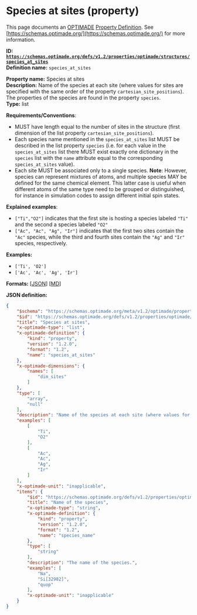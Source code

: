 # Species at sites (property)

This page documents an [OPTIMADE](https://www.optimade.org/) [Property Definition](https://schemas.optimade.org/#definitions). See [https://schemas.optimade.org/](https://schemas.optimade.org/) for more information.

**ID: [`https://schemas.optimade.org/defs/v1.2/properties/optimade/structures/species_at_sites`](https://schemas.optimade.org/defs/v1.2/properties/optimade/structures/species_at_sites.md)**  
**Definition name:** `species_at_sites`

**Property name:** Species at sites  
**Description:** Name of the species at each site (where values for sites are specified with the same order of the property `cartesian_site_positions`). The properties of the species are found in the property `species`.  
**Type:** list  

**Requirements/Conventions**:

- MUST have length equal to the number of sites in the structure (first dimension of the list property `cartesian_site_positions`).
- Each species name mentioned in the `species_at_sites` list MUST be described in the list property `species` (i.e. for each value in the `species_at_sites` list there MUST exist exactly one dictionary in the `species` list with the `name` attribute equal to the corresponding `species_at_sites` value).
- Each site MUST be associated only to a single species.
  **Note**: However, species can represent mixtures of atoms, and multiple species MAY be defined for the same chemical element.
  This latter case is useful when different atoms of the same type need to be grouped or distinguished, for instance in simulation codes to assign different initial spin states.

**Explained examples**:

- `["Ti","O2"]` indicates that the first site is hosting a species labeled `"Ti"` and the second a species labeled `"O2"`
- `["Ac", "Ac", "Ag", "Ir"]` indicates that the first two sites contain the `"Ac"` species, while the third and fourth sites contain the `"Ag"` and `"Ir"` species, respectively.

**Examples:**

- `['Ti', 'O2']`
- `['Ac', 'Ac', 'Ag', 'Ir']`

**Formats:** [[JSON](species_at_sites.json)] [[MD](species_at_sites.md)]

**JSON definition:**

``` json
{
    "$schema": "https://schemas.optimade.org/meta/v1.2/optimade/property_definition.md",
    "$id": "https://schemas.optimade.org/defs/v1.2/properties/optimade/structures/species_at_sites",
    "title": "Species at sites",
    "x-optimade-type": "list",
    "x-optimade-definition": {
        "kind": "property",
        "version": "1.2.0",
        "format": "1.2",
        "name": "species_at_sites"
    },
    "x-optimade-dimensions": {
        "names": [
            "dim_sites"
        ]
    },
    "type": [
        "array",
        "null"
    ],
    "description": "Name of the species at each site (where values for sites are specified with the same order of the property `cartesian_site_positions`). The properties of the species are found in the property `species`.\n\n**Requirements/Conventions**:\n\n- MUST have length equal to the number of sites in the structure (first dimension of the list property `cartesian_site_positions`).\n- Each species name mentioned in the `species_at_sites` list MUST be described in the list property `species` (i.e. for each value in the `species_at_sites` list there MUST exist exactly one dictionary in the `species` list with the `name` attribute equal to the corresponding `species_at_sites` value).\n- Each site MUST be associated only to a single species.\n  **Note**: However, species can represent mixtures of atoms, and multiple species MAY be defined for the same chemical element.\n  This latter case is useful when different atoms of the same type need to be grouped or distinguished, for instance in simulation codes to assign different initial spin states.\n\n**Explained examples**:\n\n- `[\"Ti\",\"O2\"]` indicates that the first site is hosting a species labeled `\"Ti\"` and the second a species labeled `\"O2\"`\n- `[\"Ac\", \"Ac\", \"Ag\", \"Ir\"]` indicates that the first two sites contain the `\"Ac\"` species, while the third and fourth sites contain the `\"Ag\"` and `\"Ir\"` species, respectively.",
    "examples": [
        [
            "Ti",
            "O2"
        ],
        [
            "Ac",
            "Ac",
            "Ag",
            "Ir"
        ]
    ],
    "x-optimade-unit": "inapplicable",
    "items": {
        "$id": "https://schemas.optimade.org/defs/v1.2/properties/optimade/common/species_name",
        "title": "Name of the species",
        "x-optimade-type": "string",
        "x-optimade-definition": {
            "kind": "property",
            "version": "1.2.0",
            "format": "1.2",
            "name": "species_name"
        },
        "type": [
            "string"
        ],
        "description": "The name of the species.",
        "examples": [
            "Na",
            "Si[32982]",
            "quop"
        ],
        "x-optimade-unit": "inapplicable"
    }
}
```